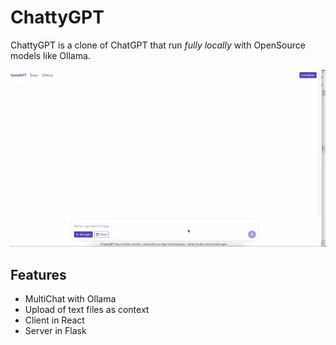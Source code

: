 # ChattyGPT

ChattyGPT is a clone of ChatGPT that run *fully locally* with OpenSource models like Ollama.

![ChattyGPT Logo](ChattyGPT.webp)

## Features

* MultiChat with Ollama
* Upload of text files as context
* Client in React
* Server in Flask
